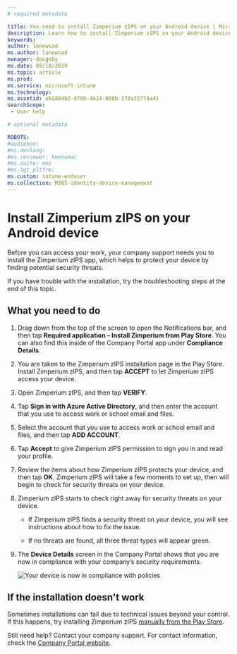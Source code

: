 ```yaml
---
# required metadata

title: You need to install Zimperium zIPS on your Android device | Microsoft Docs
description: Learn how to install Zimperium zIPS on your Android device.
keywords:
author: lenewsad
ms.author: lanewsad
manager: dougeby
ms.date: 09/10/2019
ms.topic: article
ms.prod:
ms.service: microsoft-intune
ms.technology:
ms.assetid: eb1884b2-d760-4a14-800b-378a33774a41
searchScope:
 - User help

# optional metadata

ROBOTS:  
#audience:
#ms.devlang:
#ms.reviewer: heenamac
#ms.suite: ems
#ms.tgt_pltfrm:
ms.custom: intune-enduser
ms.collection: M365-identity-device-management
---
```


# Install Zimperium zIPS on your Android device

Before you can access your work, your company support needs you to install the Zimperium zIPS app, which helps to protect your device by finding potential security threats.

If you have trouble with the installation, try the troubleshooting steps at the end of this topic.

## What you need to do

1. Drag down from the top of the screen to open the Notifications bar, and then tap **Required application – Install Zimperium from Play Store**. You can also find this inside of the Company Portal app under __Compliance Details__.

2. You are taken to the Zimperium zIPS installation page in the Play Store. Install Zimperium zIPS, and then tap **ACCEPT** to let Zimperium zIPS access your device.

3. Open Zimperium zIPS, and then tap **VERIFY**.

4. Tap **Sign in with Azure Active Directory**, and then enter the account that you use to access work or school email and files.

5. Select the account that you use to access work or school email and files, and then tap **ADD ACCOUNT**.

6. Tap **Accept** to give Zimperium zIPS permission to sign you in and read your profile.

7. Review the items about how Zimperium zIPS protects your device, and then tap **OK**. Zimperium zIPS will take a few moments to set up, then will begin to check for security threats on your device.

8. Zimperium zIPS starts to check right away for security threats on your device.

   * If Zimperium zIPS finds a security threat on your device, you will see instructions about how to fix the issue.

   * If no threats are found, all three threat types will appear green.

11. The **Device Details** screen in the Company Portal shows that you are now in compliance with your company’s security requirements.

    ![Your device is now in compliance with policies](./media/mtd-device-now-compliant-android.png)

## If the installation doesn't work

Sometimes installations can fail due to technical issues beyond your control. If this happens, try installing Zimperium zIPS [manually from the Play Store](https://play.google.com/store/apps/details?id=com.zimperium.zips).

Still need help? Contact your company support. For contact information, check the [Company Portal website](https://go.microsoft.com/fwlink/?linkid=2010980).
